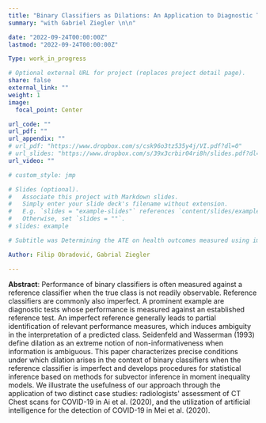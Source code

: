 ```yaml
---
title: "Binary Classifiers as Dilations: An Application to Diagnostic Testing"
summary: "with Gabriel Ziegler \n\n"

date: "2022-09-24T00:00:00Z"
lastmod: "2022-09-24T00:00:00Z"

Type: work_in_progress

# Optional external URL for project (replaces project detail page).
share: false
external_link: ""
weight: 1
image:
  focal_point: Center

url_code: ""
url_pdf: ""
url_appendix: ""
# url_pdf: "https://www.dropbox.com/s/csk96o3tz535y4j/VI.pdf?dl=0"
# url_slides: "https://www.dropbox.com/s/39x3crbir04ri8h/slides.pdf?dl=0"
url_video: ""

# custom_style: jmp

# Slides (optional).
#   Associate this project with Markdown slides.
#   Simply enter your slide deck's filename without extension.
#   E.g. `slides = "example-slides"` references `content/slides/example-slides.md`.
#   Otherwise, set `slides = ""`.
# slides: example

# Subtitle was Determining the ATE on health outcomes measured using imperfect diagnostic tests in randomized controlled trials.

Author: Filip Obradović, Gabrial Ziegler

---
```

**Abstract**: Performance of binary classifiers is often measured against a reference classifier when the true class is not readily observable. Reference classifiers are commonly also imperfect. A prominent example are diagnostic tests whose performance is measured against an established reference test. An imperfect reference generally leads to partial identification of relevant performance measures, which induces ambiguity in the interpretation of a predicted class. Seidenfeld and Wasserman (1993) define dilation as an extreme notion of non-informativeness when information is ambiguous. This paper characterizes precise conditions under which dilation arises in the context of binary classifiers when the reference classifier is imperfect and develops procedures for statistical inference based on methods for subvector inference in moment inequality models. We illustrate the usefulness of our approach through the application of two distinct case studies: radiologists' assessment of CT Chest scans for COVID-19 in Ai et al. (2020), and the utilization of artificial intelligence for the detection of COVID-19 in Mei et al. (2020).
